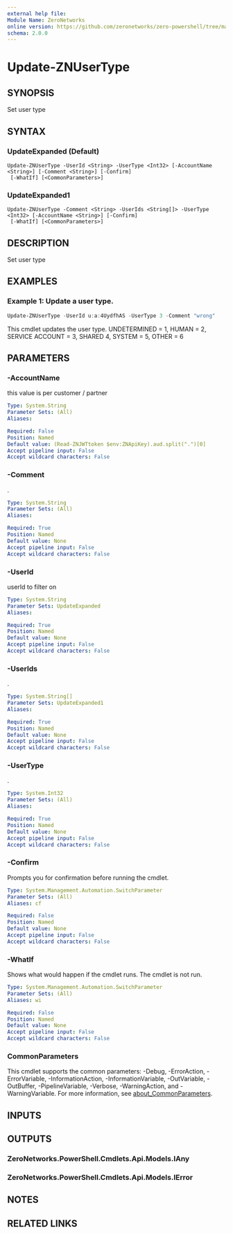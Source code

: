 ```yaml
---
external help file:
Module Name: ZeroNetworks
online version: https://github.com/zeronetworks/zero-powershell/tree/master/src/help/zeronetworks/update-znusertype
schema: 2.0.0
---
```


# Update-ZNUserType

## SYNOPSIS
Set user type

## SYNTAX

### UpdateExpanded (Default)
```
Update-ZNUserType -UserId <String> -UserType <Int32> [-AccountName <String>] [-Comment <String>] [-Confirm]
 [-WhatIf] [<CommonParameters>]
```

### UpdateExpanded1
```
Update-ZNUserType -Comment <String> -UserIds <String[]> -UserType <Int32> [-AccountName <String>] [-Confirm]
 [-WhatIf] [<CommonParameters>]
```

## DESCRIPTION
Set user type

## EXAMPLES

### Example 1: Update a user type.
```powershell
Update-ZNUserType -UserId u:a:4UydfhAS -UserType 3 -Comment "wrong"
```

This cmdlet updates the user type.
UNDETERMINED = 1, HUMAN = 2, SERVICE ACCOUNT = 3, SHARED 4, SYSTEM = 5, OTHER = 6

## PARAMETERS

### -AccountName
this value is per customer / partner

```yaml
Type: System.String
Parameter Sets: (All)
Aliases:

Required: False
Position: Named
Default value: (Read-ZNJWTtoken $env:ZNApiKey).aud.split(".")[0]
Accept pipeline input: False
Accept wildcard characters: False
```

### -Comment
.

```yaml
Type: System.String
Parameter Sets: (All)
Aliases:

Required: True
Position: Named
Default value: None
Accept pipeline input: False
Accept wildcard characters: False
```

### -UserId
userId to filter on

```yaml
Type: System.String
Parameter Sets: UpdateExpanded
Aliases:

Required: True
Position: Named
Default value: None
Accept pipeline input: False
Accept wildcard characters: False
```

### -UserIds
.

```yaml
Type: System.String[]
Parameter Sets: UpdateExpanded1
Aliases:

Required: True
Position: Named
Default value: None
Accept pipeline input: False
Accept wildcard characters: False
```

### -UserType
.

```yaml
Type: System.Int32
Parameter Sets: (All)
Aliases:

Required: True
Position: Named
Default value: None
Accept pipeline input: False
Accept wildcard characters: False
```

### -Confirm
Prompts you for confirmation before running the cmdlet.

```yaml
Type: System.Management.Automation.SwitchParameter
Parameter Sets: (All)
Aliases: cf

Required: False
Position: Named
Default value: None
Accept pipeline input: False
Accept wildcard characters: False
```

### -WhatIf
Shows what would happen if the cmdlet runs.
The cmdlet is not run.

```yaml
Type: System.Management.Automation.SwitchParameter
Parameter Sets: (All)
Aliases: wi

Required: False
Position: Named
Default value: None
Accept pipeline input: False
Accept wildcard characters: False
```

### CommonParameters
This cmdlet supports the common parameters: -Debug, -ErrorAction, -ErrorVariable, -InformationAction, -InformationVariable, -OutVariable, -OutBuffer, -PipelineVariable, -Verbose, -WarningAction, and -WarningVariable. For more information, see [about_CommonParameters](http://go.microsoft.com/fwlink/?LinkID=113216).

## INPUTS

## OUTPUTS

### ZeroNetworks.PowerShell.Cmdlets.Api.Models.IAny

### ZeroNetworks.PowerShell.Cmdlets.Api.Models.IError

## NOTES

## RELATED LINKS

